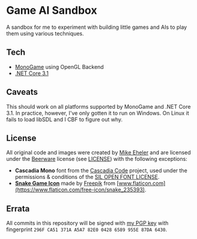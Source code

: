 # Game AI Sandbox

A sandbox for me to experiment with building little games and AIs to play them using various techniques.

## Tech

* [MonoGame](https://www.monogame.net/) using OpenGL Backend
* [.NET Core 3.1](https://dotnet.microsoft.com/download)

## Caveats

This should work on all platforms supported by MonoGame and .NET Core 3.1. In practice, however, I've only gotten it
to run on Windows. On Linux it fails to load libSDL and I CBF to figure out why.

## License

All original code and images were created by [Mike Eheler](https://github.com/mikeeheler) and are licensed under the
[Beerware](https://spdx.org/licenses/Beerware.html) license (see [LICENSE](LICENSE)) with the following exceptions:

* **Cascadia Mono** font from the [Cascadia Code](https://github.com/microsoft/cascadia-code/) project, used under the
  permissions & conditions of the [SIL OPEN FONT LICENSE](External/CascadiaCode/LICENSE).
* **[Snake Game Icon](SnakeGame/Resources/icon.png)** made by [Freepik](https://www.flaticon.com/authors/freepik)
  from [www.flaticon.com](https://www.flaticon.com/free-icon/snake_235393).

## Errata

All commits in this repository will be signed with [my PGP key](https://gist.github.com/mikeeheler/303269340dc45d6e9153228a7b74e8b8)
with fingerprint `296F CA51 371A A5A7 82E0 0428 6589 955E 87DA 6430`.
